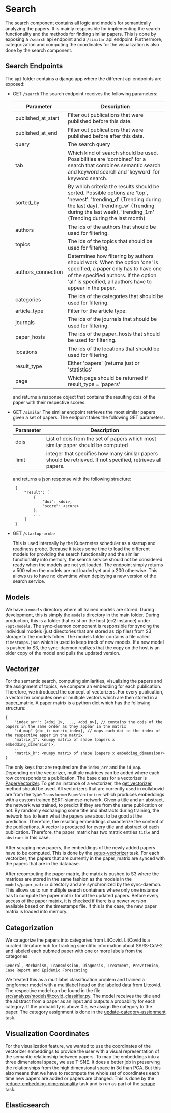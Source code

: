 # Search

The search component contains all logic and models for semantically analyzing the papers.
It is mainly responsible for implementing the search functionality and the methods for finding similar papers.
This is done by exposing  a `/search` api endpoint and a `/similar` api endpoint.
Furthermore, categorization and computing the coordinates for the visualization is also done by
the search component.

## Search Endpoints

The `api` folder contains a django app where the different api endpoints are exposed:

* GET `/search` The search endpoint receives the following parameters:
    
    | Parameter          | Description                                                                                                                                                                                                                      |
    |--------------------|----------------------------------------------------------------------------------------------------------------------------------------------------------------------------------------------------------------------------------|
    | published_at_start | Filter out publications that were published before this date.                                                                                                                                                                    |
    | published_at_end   | Filter out publications that were published before after this date.                                                                                                                                                              |
    | query              | The search query                                                                                                                                                                                                                 |
    | tab                | Which kind of search should be used. Possibilities are 'combined' for a search that combines semantic search  and keyword search and 'keyword' for keyword search.                                                               |
    | sorted_by          | By which criteria the results should be sorted. Possible options are 'top', 'newest',  'trending_d' (Trending during the last day), 'trending_w' (Trending during the last week), 'trending_1m' (Trending during the last month) |
    | authors            | The ids of the authors that should be used for filtering.                                                                                                                                                                        |
    | topics             | The ids of the topics that should be used for filtering.                                                                                                                                                                         |
    | authors_connection | Determines how filtering by authors should work. When the option 'one' is specified, a paper only  has to have one of the specified authors. If the option 'all' is specified, all authors have to appear in the paper.          |
    | categories         | The ids of the categories that should be used for filtering.                                                                                                                                                                     |
    | article_type       | Filter for the article type:                                                                                                                                                                                                     |
    | journals           | The ids of the journals that should be used for filtering.                                                                                                                                                                       |
    | paper_hosts        | The ids of the paper_hosts that should be used for filtering.                                                                                                                                                                    |
    | locations          | The ids of the locations that should be used for filtering.                                                                                                                                                                      |
    | result_type        | Either 'papers' (returns just or 'statistics'                                                                                                                                                                                    |
    | page               | Which page should be returned if result_type = 'papers'                                                                                                                                                                          |

    and returns a response object that contains the resulting dois of the paper with 
    their respective scores.

    
* GET `/similar` The similar endpoint retrieves the most similar papers given a set of papers. The endpoint takes
            the following GET parameters.
   
   | Parameter          | Description                                                                                                       |
   |--------------------|-------------------------------------------------------------------------------------------------------------------|
   | dois               | List of dois from the set of papers which most similar paper should be computed                                   |
   | limit              | integer that specifies how many similar papers should be retrieved. If not specified, retrieves all papers.       |
   
   and returns a json response with the following structure:
   
   ```
    {
        "result": [
            {
                "doi": <doi>,
                "score": <score>
            },
            ...
        ]
    }
  
  ```
  
* GET `/startup-probe`

    This is used internally by the Kubernetes scheduler as a startup and readiness probe.
    Because it takes some time to load the different models for providing the search functionality
    and the similar functionality into memory, the search service should not be considered ready when the models
    are not yet loaded. The endpoint simply returns a 500 when the models are not loaded yet
    and a 200 otherwise. This allows us to have no downtime when deploying a new version of the search
    service.
    

## Models

We have a `models` directory where all trained models are stored. During development,
this is simply the `models` directory in the main folder. 
During production, this is a folder that exist on the host (ec2 instance) under `/opt/models`.
The sync-daemon component is responsible for syncing the individual models (just directories that
are stored as zip files) from S3 storage to the models folder. The models folder contains
a file called `timestamps.json` which is used to keep track of new models. If a new model
is pushed to S3, the sync-daemon realizes that the copy on the host is an older copy of the model
and pulls the updated version. 

    
## Vectorizer

For the semantic search, computing similarities, visualizing the papers and the assignment
of topics, we compute an embedding for each publication. Therefore, we introduced the concept
of vectorizers. For every publication, a vectorizer computes one or multiple vectors which are then
stored in a paper_matrix. A paper matrix is a python dict which has the following structure:

    {   
        "index_arr": [<doi_1>, ..., <doi_n>], // contains the dois of the papers in the same order as they appear in the matrix
        "id_map" {doi_i: matrix_index}, // maps each doi to the index of the respective apper in the matrix
        "matrix_1": <numpy matrix of shape (papers x embedding_dimension)>,
        ...
        "matrix_k": <numpy matrix of shape (papers x embedding_dimension)>
    }
The only keys that are required are the `index_arr` and the `id_map`. Depending on
the vectorizer, multiple matrices can be added where each row corresponds to a publication.
The base class for a vectorizer is [PaperVectorizer](src/analyze/vectorizer/paper_vectorizer.py).
To get an instance of a vectorizer, the [get_vectorizer](src/analyze/vectorizer/__init__.py) method should be used.
All vectorizers that are currently used in collabovid are from the type `TransformerPaperVectorizer` which produces embeddings with a
custom trained BERT-siamese-network. Given a title and an abstract, the network was trained, to predict if they are from the same publication or not. 
By randomly exchanging some title and abstracts during training, the network has to learn what the papers are about to be good at the prediction.
Therefore, the resulting embeddings characterize the content of the publications.
A vector is produced for every title and abstract of each publication. Therefore,
the paper_matrix has two matrix entries `title` and `abstract` in this case.

    
After scraping new papers, the embeddings of the newly added papers have to be computed.
This is done by the [setup-vectorizer](src/analyze/setup_vectorizer.py) task.
For each vectorizer, the papers that are currently in the paper_matrix are synced
with the papers that are in the database.

After recomputing the paper matrix, the matrix is pushed to S3 where the matrices are stored in the
same fashion as the models in the `models/paper_matrix` directory and are synchronized by the sync-daemon.
This allows us to run multiple search containers where only one instance has to compute the paper matrix
for all the updated papers. Before every access of the paper matrix, it is checked if there
is a newer version available based on the timestamps file. If this is the case, the new paper
matrix is loaded into memory.


## Categorization

We categorize the papers into categories from LitCovid.
LitCovid is a curated literature hub for tracking scientific information 
about SARS-CoV-2 and labeled each pubmed paper with one or more labels from the categories:
    
    General, Mechanism, Transmission, Diagnosis, Treatment, Prevntenion, Case Report and Epidemic Forescating

We treated this as a multilabel classification problem and trained a longformer model
with a multilabel head on the labeled data from Litcovid. The respective model can be found
in the file [src/analyze/models/litcovid_classifier.py](src/analyze/models/litcovid_classifier.py). The model receives the title and the 
abstract from a paper as an input and outputs a probability for each category. If the probability
is above 0.5, we assign the category to the paper. The category assignment is done in the
[update-category-assignment](src/analyze/update_category_assignment.py) task.


## Visualization Coordinates
For the visualization feature, we wanted to use the coordinates of the vectorizer embeddings to provide
the user with a visual representation of the semantic relationship between papers. 
To map the embeddings into a three dimensional space, we use T-SNE. It does a better job in preserving
the relationships from the high dimensional space in 3d than PCA. But this also means that we have to recompute
the whole set of coordinates each time new papers are added or papers are changed. This is done by the
[reduce-embedding-dimensionality](src/analyze/reduce_embedding_dimensionality.py) task and is run as part of the
[scrape](../scrape/src/task_scrape.py) task.



## Elasticsearch
